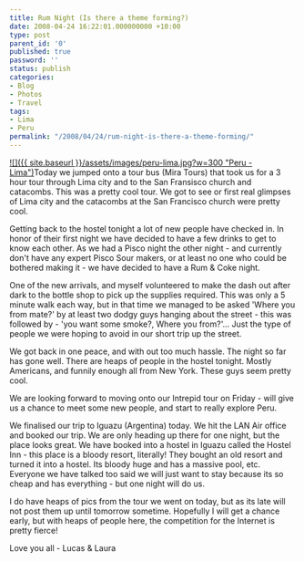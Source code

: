 ```yaml
---
title: Rum Night (Is there a theme forming?)
date: 2008-04-24 16:22:01.000000000 +10:00
type: post
parent_id: '0'
published: true
password: ''
status: publish
categories:
- Blog
- Photos
- Travel
tags:
- Lima
- Peru
permalink: "/2008/04/24/rum-night-is-there-a-theme-forming/"
---
```

[![]({{ site.baseurl }}/assets/images/peru-lima.jpg?w=300 "Peru - Lima")](http://modrich.wordpress.com/2008/04/24/rum-night-is-there-a-theme-forming/peru-lima/)Today we jumped onto a tour bus (Mira Tours) that took us for a 3 hour tour through Lima city and to the San Fransisco church and catacombs. This was a pretty cool tour. We got to see or first real glimpses of Lima city and the catacombs at the San Francisco church were pretty cool.

Getting back to the hostel tonight a lot of new people have checked in. In honor of their first night we have decided to have a few drinks to get to know each other. As we had a Pisco night the other night - and currently don't have any expert Pisco Sour makers, or at least no one who could be bothered making it - we have decided to have a Rum & Coke night.

One of the new arrivals, and myself volunteered to make the dash out after dark to the bottle shop to pick up the supplies required. This was only a 5 minute walk each way, but in that time we managed to be asked 'Where you from mate?' by at least two dodgy guys hanging about the street - this was followed by - 'you want some smoke?, Where you from?'... Just the type of people we were hoping to avoid in our short trip up the street.

We got back in one peace, and with out too much hassle. The night so far has gone well. There are heaps of people in the hostel tonight. Mostly Americans, and funnily enough all from New York. These guys seem pretty cool.

We are looking forward to moving onto our Intrepid tour on Friday - will give us a chance to meet some new people, and start to really explore Peru.

We finalised our trip to Iguazu (Argentina) today. We hit the LAN Air office and booked our trip. We are only heading up there for one night, but the place looks great. We have booked into a hostel in Iguazu called the Hostel Inn - this place is a bloody resort, literally! They bought an old resort and turned it into a hostel. Its bloody huge and has a massive pool, etc. Everyone we have talked too said we will just want to stay because its so cheap and has everything - but one night will do us.

I do have heaps of pics from the tour we went on today, but as its late will not post them up until tomorrow sometime. Hopefully I will get a chance early, but with heaps of people here, the competition for the Internet is pretty fierce!

Love you all - Lucas & Laura

